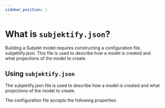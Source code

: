 ```yaml
---
sidebar_position: 1
---
```


# What is `subjektify.json`?

Building a Subjekt model requires constructing a configuration file, subjektify.json. This file is used to describe how a model is created and what projections of the model to create.

## Using `subjektify.json`

The subjektify.json file is used to describe how a model is created and what projections of the model to create.

The configuration file accepts the following properties: